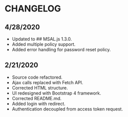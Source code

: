 # CHANGELOG

## 4/28/2020

* Updated to ## MSAL.js 1.3.0.
* Added multiple policy support.
* Added error handling for password reset policy.

## 2/21/2020

* Source code refactored.
* Ajax calls replaced with Fetch API.
* Corrected HTML structure.
* UI redesigned with Bootstrap 4 framework.
* Corrected README.md.
* Added login with redirect.
* Authentication decoupled from access token request.
